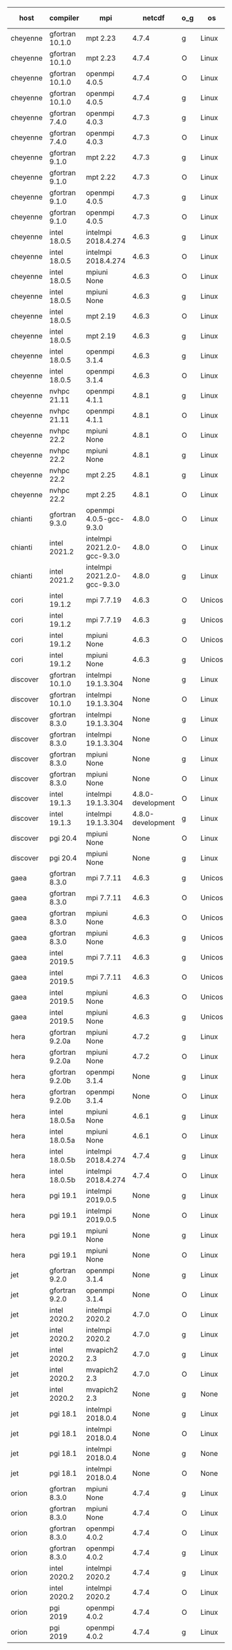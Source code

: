 

| host     | compiler                              | mpi                      | netcdf        | o_g        | os       | build       | u_pass          | u_fail          | s_pass            | s_fail            | e_pass             | e_fail             | nuopc_pass       | nuopc_fail       | artifacts link          |
|----------|---------------------------------------|--------------------------|---------------|------------|----------|-------------|-----------------|-----------------|-------------------|-------------------|--------------------|--------------------|------------------|------------------|-------------------------|
| cheyenne | gfortran 10.1.0 | mpt 2.23  | 4.7.4  | g | Linux | PASS | 13872 | 0 | 49 | 0 | 80 | 0 | 52 | 0 | <a href="https://github.com/esmf-org/esmf-test-artifacts/tree/2f04a0d060c6fc507cf1dfc5ef0c7807334c753f/develop/gfortran/10.1.0/g/mpt/2.23" target="_blank">2f04a0d</a> | 
| cheyenne | gfortran 10.1.0 | mpt 2.23  | 4.7.4  | O | Linux | PASS | 13872 | 0 | 49 | 0 | 80 | 0 | 52 | 0 | <a href="https://github.com/esmf-org/esmf-test-artifacts/tree/e147e64bb10a16bb7ab688efc6fbefe6fc4d0b8e/develop/gfortran/10.1.0/O/mpt/2.23" target="_blank">e147e64</a> | 
| cheyenne | gfortran 10.1.0 | openmpi 4.0.5  | 4.7.4  | O | Linux | PASS | 13872 | 0 | 49 | 0 | 80 | 0 | 52 | 0 | <a href="https://github.com/esmf-org/esmf-test-artifacts/tree/eea711d20c1d6c9bf346f3f078ff08285214f6df/develop/gfortran/10.1.0/O/openmpi/4.0.5" target="_blank">eea711d</a> | 
| cheyenne | gfortran 10.1.0 | openmpi 4.0.5  | 4.7.4  | g | Linux | PASS | 13872 | 0 | 49 | 0 | 80 | 0 | 51 | 1 | <a href="https://github.com/esmf-org/esmf-test-artifacts/tree/2fff1c6f7459f52d719ad0049ec83c04605a03ad/develop/gfortran/10.1.0/g/openmpi/4.0.5" target="_blank">2fff1c6</a> | 
| cheyenne | gfortran 7.4.0 | openmpi 4.0.3  | 4.7.3  | g | Linux | PASS | 13872 | 0 | 49 | 0 | 80 | 0 | 50 | 2 | <a href="https://github.com/esmf-org/esmf-test-artifacts/tree/9c01f8e18b3c536c6ffd730d2c42a496cf303bb7/develop/gfortran/7.4.0/g/openmpi/4.0.3" target="_blank">9c01f8e</a> | 
| cheyenne | gfortran 7.4.0 | openmpi 4.0.3  | 4.7.3  | O | Linux | PASS | None | None | None | None | None | None | None | None | <a href="https://github.com/esmf-org/esmf-test-artifacts/tree/bb6ab7a4b9cd01199a59deda5ac68aef7bad0c66/develop/gfortran/7.4.0/O/openmpi/4.0.3" target="_blank">bb6ab7a</a> | 
| cheyenne | gfortran 9.1.0 | mpt 2.22  | 4.7.3  | g | Linux | PASS | 13872 | 0 | 49 | 0 | 80 | 0 | 50 | 2 | <a href="https://github.com/esmf-org/esmf-test-artifacts/tree/2e264026f776063e5e32a6477fabaa820b1ae277/develop/gfortran/9.1.0/g/mpt/2.22" target="_blank">2e26402</a> | 
| cheyenne | gfortran 9.1.0 | mpt 2.22  | 4.7.3  | O | Linux | PASS | 13872 | 0 | 49 | 0 | 80 | 0 | 50 | 2 | <a href="https://github.com/esmf-org/esmf-test-artifacts/tree/9b03791c8c7ff3e3b906832da5a1e1b630a7875c/develop/gfortran/9.1.0/O/mpt/2.22" target="_blank">9b03791</a> | 
| cheyenne | gfortran 9.1.0 | openmpi 4.0.5  | 4.7.3  | g | Linux | PASS | 13872 | 0 | 49 | 0 | 80 | 0 | 50 | 2 | <a href="https://github.com/esmf-org/esmf-test-artifacts/tree/2728e8a7bb706192613c84b611d09712b09faa2d/develop/gfortran/9.1.0/g/openmpi/4.0.5" target="_blank">2728e8a</a> | 
| cheyenne | gfortran 9.1.0 | openmpi 4.0.5  | 4.7.3  | O | Linux | PASS | 13872 | 0 | 49 | 0 | 80 | 0 | 50 | 2 | <a href="https://github.com/esmf-org/esmf-test-artifacts/tree/a9cc1ca765239d099876492a8416572986fb5f42/develop/gfortran/9.1.0/O/openmpi/4.0.5" target="_blank">a9cc1ca</a> | 
| cheyenne | intel 18.0.5 | intelmpi 2018.4.274  | 4.6.3  | g | Linux | PASS | 13872 | 0 | 49 | 0 | 80 | 0 | 52 | 0 | <a href="https://github.com/esmf-org/esmf-test-artifacts/tree/6f3c4208ab4e40c74dbd6043d78f893379b5521a/develop/intel/18.0.5/g/intelmpi/2018.4.274" target="_blank">6f3c420</a> | 
| cheyenne | intel 18.0.5 | intelmpi 2018.4.274  | 4.6.3  | O | Linux | PASS | 13872 | 0 | 49 | 0 | 80 | 0 | 52 | 0 | <a href="https://github.com/esmf-org/esmf-test-artifacts/tree/b54378ddc3869a3e7c878e8342dfb3c3717cfdda/develop/intel/18.0.5/O/intelmpi/2018.4.274" target="_blank">b54378d</a> | 
| cheyenne | intel 18.0.5 | mpiuni None  | 4.6.3  | O | Linux | PASS | 12316 | 0 | 8 | 0 | 43 | 0 | None | None | <a href="https://github.com/esmf-org/esmf-test-artifacts/tree/eca3250bc2c230b6d485e63533940f406ebbd21e/develop/intel/18.0.5/O/mpiuni/None" target="_blank">eca3250</a> | 
| cheyenne | intel 18.0.5 | mpiuni None  | 4.6.3  | g | Linux | PASS | 12316 | 0 | 8 | 0 | 43 | 0 | None | None | <a href="https://github.com/esmf-org/esmf-test-artifacts/tree/3a588606ecd7e61782098e8f9596bae349b7f255/develop/intel/18.0.5/g/mpiuni/None" target="_blank">3a58860</a> | 
| cheyenne | intel 18.0.5 | mpt 2.19  | 4.6.3  | O | Linux | PASS | 13872 | 0 | 49 | 0 | 80 | 0 | 52 | 0 | <a href="https://github.com/esmf-org/esmf-test-artifacts/tree/22268530b6f620169b5dcd2bddc360c3d7046c91/develop/intel/18.0.5/O/mpt/2.19" target="_blank">2226853</a> | 
| cheyenne | intel 18.0.5 | mpt 2.19  | 4.6.3  | g | Linux | PASS | 13872 | 0 | 49 | 0 | 80 | 0 | 52 | 0 | <a href="https://github.com/esmf-org/esmf-test-artifacts/tree/b55f98b92e6836f6c2321819184fe27b9d099f8b/develop/intel/18.0.5/g/mpt/2.19" target="_blank">b55f98b</a> | 
| cheyenne | intel 18.0.5 | openmpi 3.1.4  | 4.6.3  | g | Linux | PASS | 13872 | 0 | 49 | 0 | 80 | 0 | 52 | 0 | <a href="https://github.com/esmf-org/esmf-test-artifacts/tree/7ac1c96e5025bc744b230adae9a1376b0fd45334/develop/intel/18.0.5/g/openmpi/3.1.4" target="_blank">7ac1c96</a> | 
| cheyenne | intel 18.0.5 | openmpi 3.1.4  | 4.6.3  | O | Linux | PASS | 13872 | 0 | 49 | 0 | 80 | 0 | 52 | 0 | <a href="https://github.com/esmf-org/esmf-test-artifacts/tree/2f80a836397591a1f4d85c015c70d1412010c231/develop/intel/18.0.5/O/openmpi/3.1.4" target="_blank">2f80a83</a> | 
| cheyenne | nvhpc 21.11 | openmpi 4.1.1  | 4.8.1  | g | Linux | PASS | 12977 | 895 | 35 | 14 | 66 | 14 | 10 | 42 | <a href="https://github.com/esmf-org/esmf-test-artifacts/tree/a21bed75e34ce47a5ffbc249d089f9c578012c31/develop/nvhpc/21.11/g/openmpi/4.1.1" target="_blank">a21bed7</a> | 
| cheyenne | nvhpc 21.11 | openmpi 4.1.1  | 4.8.1  | O | Linux | PASS | 13867 | 5 | 49 | 0 | 80 | 0 | 45 | 7 | <a href="https://github.com/esmf-org/esmf-test-artifacts/tree/8c0dfb69e2376d005b3028caa3c5576c15b7b9f3/develop/nvhpc/21.11/O/openmpi/4.1.1" target="_blank">8c0dfb6</a> | 
| cheyenne | nvhpc 22.2 | mpiuni None  | 4.8.1  | O | Linux | PASS | 12314 | 2 | 8 | 0 | 43 | 0 | None | None | <a href="https://github.com/esmf-org/esmf-test-artifacts/tree/a8fe9fd1813dde92dd924357224dc81a853407c6/develop/nvhpc/22.2/O/mpiuni/None" target="_blank">a8fe9fd</a> | 
| cheyenne | nvhpc 22.2 | mpiuni None  | 4.8.1  | g | Linux | PASS | 11679 | 637 | 4 | 4 | 40 | 3 | None | None | <a href="https://github.com/esmf-org/esmf-test-artifacts/tree/b24ab0cfaf347c253c3f664b477a59268f4c670f/develop/nvhpc/22.2/g/mpiuni/None" target="_blank">b24ab0c</a> | 
| cheyenne | nvhpc 22.2 | mpt 2.25  | 4.8.1  | g | Linux | PASS | 12981 | 891 | 35 | 14 | 66 | 14 | 10 | 42 | <a href="https://github.com/esmf-org/esmf-test-artifacts/tree/2d86ceec6d3484cb9f55df080af4f347440c2565/develop/nvhpc/22.2/g/mpt/2.25" target="_blank">2d86cee</a> | 
| cheyenne | nvhpc 22.2 | mpt 2.25  | 4.8.1  | O | Linux | PASS | 13869 | 3 | 49 | 0 | 80 | 0 | 45 | 7 | <a href="https://github.com/esmf-org/esmf-test-artifacts/tree/eb2b6f004e3555ed5ac57ab2a75fdc099f46fda1/develop/nvhpc/22.2/O/mpt/2.25" target="_blank">eb2b6f0</a> | 
| chianti | gfortran 9.3.0 | openmpi 4.0.5-gcc-9.3.0  | 4.8.0  | O | Linux | PASS | None | None | None | None | None | None | None | None | <a href="https://github.com/esmf-org/esmf-test-artifacts/tree/47096cd0a99a35480428c61155938d5155131bba/develop/gfortran/9.3.0/O/openmpi/4.0.5-gcc-9.3.0" target="_blank">47096cd</a> | 
| chianti | intel 2021.2 | intelmpi 2021.2.0-gcc-9.3.0  | 4.8.0  | O | Linux | PASS | 13872 | 0 | 49 | 0 | 80 | 0 | 52 | 0 | <a href="https://github.com/esmf-org/esmf-test-artifacts/tree/dee23e99b641cb3d622f6483eba9c687beddaa41/develop/intel/2021.2/O/intelmpi/2021.2.0-gcc-9.3.0" target="_blank">dee23e9</a> | 
| chianti | intel 2021.2 | intelmpi 2021.2.0-gcc-9.3.0  | 4.8.0  | g | Linux | PASS | 13872 | 0 | 49 | 0 | 80 | 0 | 52 | 0 | <a href="https://github.com/esmf-org/esmf-test-artifacts/tree/b253c120bbe0ebc255440f2796900e109667c666/develop/intel/2021.2/g/intelmpi/2021.2.0-gcc-9.3.0" target="_blank">b253c12</a> | 
| cori | intel 19.1.2 | mpi 7.7.19  | 4.6.3  | O | Unicos | PASS | None | None | None | None | None | None | None | None | <a href="https://github.com/esmf-org/esmf-test-artifacts/tree/c99ddd01dec7879eda7788eed630a44db3494f73/develop/intel/19.1.2/O/mpi/7.7.19" target="_blank">c99ddd0</a> | 
| cori | intel 19.1.2 | mpi 7.7.19  | 4.6.3  | g | Unicos | PASS | None | None | None | None | None | None | None | None | <a href="https://github.com/esmf-org/esmf-test-artifacts/tree/693525c125c765ff8206ba20b945a3ed512af327/develop/intel/19.1.2/g/mpi/7.7.19" target="_blank">693525c</a> | 
| cori | intel 19.1.2 | mpiuni None  | 4.6.3  | O | Unicos | PASS | 12316 | 0 | 8 | 0 | 43 | 0 | None | None | <a href="https://github.com/esmf-org/esmf-test-artifacts/tree/725d6a45fb05937cfa6266e1b62035663ea2bea4/develop/intel/19.1.2/O/mpiuni/None" target="_blank">725d6a4</a> | 
| cori | intel 19.1.2 | mpiuni None  | 4.6.3  | g | Unicos | PASS | None | None | None | None | None | None | None | None | <a href="https://github.com/esmf-org/esmf-test-artifacts/tree/6722d38b7840061ad6bd28fd81c8bbeb00176e75/develop/intel/19.1.2/g/mpiuni/None" target="_blank">6722d38</a> | 
| discover | gfortran 10.1.0 | intelmpi 19.1.3.304  | None  | g | Linux | PASS | 13855 | 17 | 49 | 0 | 80 | 0 | 52 | 0 | <a href="https://github.com/esmf-org/esmf-test-artifacts/tree/3da13bb9cf6c962e25f289181ba38817700f21b8/develop/gfortran/10.1.0/g/intelmpi/19.1.3.304" target="_blank">3da13bb</a> | 
| discover | gfortran 10.1.0 | intelmpi 19.1.3.304  | None  | O | Linux | PASS | 13855 | 17 | 49 | 0 | 80 | 0 | 52 | 0 | <a href="https://github.com/esmf-org/esmf-test-artifacts/tree/29ba0eac857638374130f38124f8c92738f61fab/develop/gfortran/10.1.0/O/intelmpi/19.1.3.304" target="_blank">29ba0ea</a> | 
| discover | gfortran 8.3.0 | intelmpi 19.1.3.304  | None  | g | Linux | PASS | 13855 | 17 | 49 | 0 | 80 | 0 | 52 | 0 | <a href="https://github.com/esmf-org/esmf-test-artifacts/tree/a208b9fd070149d35caff497dde3fc20ed815074/develop/gfortran/8.3.0/g/intelmpi/19.1.3.304" target="_blank">a208b9f</a> | 
| discover | gfortran 8.3.0 | intelmpi 19.1.3.304  | None  | O | Linux | PASS | 13855 | 17 | 49 | 0 | 80 | 0 | 52 | 0 | <a href="https://github.com/esmf-org/esmf-test-artifacts/tree/58ec90bdf24e07325a3cd9b04c2cdfe269cb54f6/develop/gfortran/8.3.0/O/intelmpi/19.1.3.304" target="_blank">58ec90b</a> | 
| discover | gfortran 8.3.0 | mpiuni None  | None  | g | Linux | PASS | 12314 | 2 | 8 | 0 | 43 | 0 | None | None | <a href="https://github.com/esmf-org/esmf-test-artifacts/tree/2b790d14f2222f947e424055876b86e2be9468f0/develop/gfortran/8.3.0/g/mpiuni/None" target="_blank">2b790d1</a> | 
| discover | gfortran 8.3.0 | mpiuni None  | None  | O | Linux | PASS | 12314 | 2 | 8 | 0 | 43 | 0 | None | None | <a href="https://github.com/esmf-org/esmf-test-artifacts/tree/8707b45b967aaf41f386ec0fa126776433d7cf59/develop/gfortran/8.3.0/O/mpiuni/None" target="_blank">8707b45</a> | 
| discover | intel 19.1.3 | intelmpi 19.1.3.304  | 4.8.0-development  | O | Linux | PASS | 13872 | 0 | 49 | 0 | 80 | 0 | 52 | 0 | <a href="https://github.com/esmf-org/esmf-test-artifacts/tree/9cd38d3672daf7f51e685342f988341e3b1ae043/develop/intel/19.1.3/O/intelmpi/19.1.3.304" target="_blank">9cd38d3</a> | 
| discover | intel 19.1.3 | intelmpi 19.1.3.304  | 4.8.0-development  | g | Linux | PASS | 13872 | 0 | 49 | 0 | 80 | 0 | 52 | 0 | <a href="https://github.com/esmf-org/esmf-test-artifacts/tree/6277449df06df2e789e267afc9081142094edcad/develop/intel/19.1.3/g/intelmpi/19.1.3.304" target="_blank">6277449</a> | 
| discover | pgi 20.4 | mpiuni None  | None  | O | Linux | PASS | 11683 | 633 | None | None | None | None | None | None | <a href="https://github.com/esmf-org/esmf-test-artifacts/tree/6e01156ddceb2a8de381a5672f5469845ab8b87e/develop/pgi/20.4/O/mpiuni/None" target="_blank">6e01156</a> | 
| discover | pgi 20.4 | mpiuni None  | None  | g | Linux | PASS | 11683 | 633 | None | None | None | None | None | None | <a href="https://github.com/esmf-org/esmf-test-artifacts/tree/159b77c3a341d52537208ef2654f3ec3d0827b01/develop/pgi/20.4/g/mpiuni/None" target="_blank">159b77c</a> | 
| gaea | gfortran 8.3.0 | mpi 7.7.11  | 4.6.3  | g | Unicos | PASS | 13871 | 1 | 49 | 0 | 80 | 0 | 47 | 5 | <a href="https://github.com/esmf-org/esmf-test-artifacts/tree/e02a14ba44eb81235a34f2ec49bd6639f36c2824/develop/gfortran/8.3.0/g/mpi/7.7.11" target="_blank">e02a14b</a> | 
| gaea | gfortran 8.3.0 | mpi 7.7.11  | 4.6.3  | O | Unicos | PASS | 13871 | 1 | 49 | 0 | 80 | 0 | 47 | 5 | <a href="https://github.com/esmf-org/esmf-test-artifacts/tree/3c9a7bd5362ac2e2ffe86ec565b891c6813f53e5/develop/gfortran/8.3.0/O/mpi/7.7.11" target="_blank">3c9a7bd</a> | 
| gaea | gfortran 8.3.0 | mpiuni None  | 4.6.3  | O | Unicos | PASS | 12316 | 0 | 8 | 0 | 43 | 0 | None | None | <a href="https://github.com/esmf-org/esmf-test-artifacts/tree/b9299b7e191945684037a51524a45c7a58893571/develop/gfortran/8.3.0/O/mpiuni/None" target="_blank">b9299b7</a> | 
| gaea | gfortran 8.3.0 | mpiuni None  | 4.6.3  | g | Unicos | PASS | 12316 | 0 | 8 | 0 | 43 | 0 | None | None | <a href="https://github.com/esmf-org/esmf-test-artifacts/tree/8eee26027cd5bc4ed45120a45637e1e35ed987eb/develop/gfortran/8.3.0/g/mpiuni/None" target="_blank">8eee260</a> | 
| gaea | intel 2019.5 | mpi 7.7.11  | 4.6.3  | g | Unicos | PASS | 13857 | 15 | 49 | 0 | 80 | 0 | 47 | 5 | <a href="https://github.com/esmf-org/esmf-test-artifacts/tree/a4377d86fba98979b3df409f96c622e79df4d72e/develop/intel/2019.5/g/mpi/7.7.11" target="_blank">a4377d8</a> | 
| gaea | intel 2019.5 | mpi 7.7.11  | 4.6.3  | O | Unicos | PASS | 13857 | 15 | 49 | 0 | 80 | 0 | 47 | 5 | <a href="https://github.com/esmf-org/esmf-test-artifacts/tree/bc93920b5856f3e4306b0cc4f3922647b3eb739f/develop/intel/2019.5/O/mpi/7.7.11" target="_blank">bc93920</a> | 
| gaea | intel 2019.5 | mpiuni None  | 4.6.3  | O | Unicos | PASS | 12301 | 15 | 8 | 0 | 43 | 0 | None | None | <a href="https://github.com/esmf-org/esmf-test-artifacts/tree/fbd8a10c32319e0d7151bd473fb959eb352453d6/develop/intel/2019.5/O/mpiuni/None" target="_blank">fbd8a10</a> | 
| gaea | intel 2019.5 | mpiuni None  | 4.6.3  | g | Unicos | PASS | 12301 | 15 | 8 | 0 | 43 | 0 | None | None | <a href="https://github.com/esmf-org/esmf-test-artifacts/tree/a8d1d12ad39c08c3303ed07098cc50a022579a31/develop/intel/2019.5/g/mpiuni/None" target="_blank">a8d1d12</a> | 
| hera | gfortran 9.2.0a | mpiuni None  | 4.7.2  | g | Linux | PASS | 12316 | 0 | 8 | 0 | 43 | 0 | None | None | <a href="https://github.com/esmf-org/esmf-test-artifacts/tree/59edc7822367caa70ff70942748c7d1fca3b3add/develop/gfortran/9.2.0a/g/mpiuni/None" target="_blank">59edc78</a> | 
| hera | gfortran 9.2.0a | mpiuni None  | 4.7.2  | O | Linux | PASS | 12316 | 0 | 8 | 0 | 43 | 0 | None | None | <a href="https://github.com/esmf-org/esmf-test-artifacts/tree/8e94e95687deae4064136b582e6e64b99bc84edc/develop/gfortran/9.2.0a/O/mpiuni/None" target="_blank">8e94e95</a> | 
| hera | gfortran 9.2.0b | openmpi 3.1.4  | None  | g | Linux | PASS | 13870 | 2 | 49 | 0 | 80 | 0 | 52 | 0 | <a href="https://github.com/esmf-org/esmf-test-artifacts/tree/1e13c45f59fd5463425cf52d7e625d306baa3b7b/develop/gfortran/9.2.0b/g/openmpi/3.1.4" target="_blank">1e13c45</a> | 
| hera | gfortran 9.2.0b | openmpi 3.1.4  | None  | O | Linux | PASS | 13870 | 2 | 49 | 0 | 80 | 0 | 52 | 0 | <a href="https://github.com/esmf-org/esmf-test-artifacts/tree/e476eaede19c8852660cbb09a7fe29ea707e6c92/develop/gfortran/9.2.0b/O/openmpi/3.1.4" target="_blank">e476eae</a> | 
| hera | intel 18.0.5a | mpiuni None  | 4.6.1  | g | Linux | PASS | 12316 | 0 | 8 | 0 | 43 | 0 | None | None | <a href="https://github.com/esmf-org/esmf-test-artifacts/tree/8f24bb57548fc3058b34bd557e4cd73603c621c7/develop/intel/18.0.5a/g/mpiuni/None" target="_blank">8f24bb5</a> | 
| hera | intel 18.0.5a | mpiuni None  | 4.6.1  | O | Linux | PASS | 12316 | 0 | 8 | 0 | 43 | 0 | None | None | <a href="https://github.com/esmf-org/esmf-test-artifacts/tree/430b5ff87578f3c3b1e37b7158584f88252354bd/develop/intel/18.0.5a/O/mpiuni/None" target="_blank">430b5ff</a> | 
| hera | intel 18.0.5b | intelmpi 2018.4.274  | 4.7.4  | g | Linux | PASS | 13872 | 0 | 49 | 0 | 80 | 0 | 52 | 0 | <a href="https://github.com/esmf-org/esmf-test-artifacts/tree/f5db03c49c3ba5a97171339ab0fdb3a0ac8454c1/develop/intel/18.0.5b/g/intelmpi/2018.4.274" target="_blank">f5db03c</a> | 
| hera | intel 18.0.5b | intelmpi 2018.4.274  | 4.7.4  | O | Linux | PASS | 13872 | 0 | 49 | 0 | 80 | 0 | 52 | 0 | <a href="https://github.com/esmf-org/esmf-test-artifacts/tree/439ed842bb8b99d9a9c4e97c415c9d2ff56b8e1f/develop/intel/18.0.5b/O/intelmpi/2018.4.274" target="_blank">439ed84</a> | 
| hera | pgi 19.1 | intelmpi 2019.0.5  | None  | g | Linux | PASS | None | None | None | None | None | None | None | None | <a href="https://github.com/esmf-org/esmf-test-artifacts/tree/55e478292b60b67f37fe228e7411bfed2f2da347/develop/pgi/19.1/g/intelmpi/2019.0.5" target="_blank">55e4782</a> | 
| hera | pgi 19.1 | intelmpi 2019.0.5  | None  | O | Linux | PASS | None | None | None | None | None | None | None | None | <a href="https://github.com/esmf-org/esmf-test-artifacts/tree/1a3ebe9e5b206b8a5087eef568d06571d157661c/develop/pgi/19.1/O/intelmpi/2019.0.5" target="_blank">1a3ebe9</a> | 
| hera | pgi 19.1 | mpiuni None  | None  | g | Linux | PASS | 11683 | 633 | 4 | 4 | 40 | 3 | None | None | <a href="https://github.com/esmf-org/esmf-test-artifacts/tree/313c02f10e581d29ed4d5d427fb14ba2f3b6f479/develop/pgi/19.1/g/mpiuni/None" target="_blank">313c02f</a> | 
| hera | pgi 19.1 | mpiuni None  | None  | O | Linux | PASS | 11683 | 633 | 6 | 2 | 40 | 3 | None | None | <a href="https://github.com/esmf-org/esmf-test-artifacts/tree/df36c1d013b6a7cf11b314afd83148e13e9c50ec/develop/pgi/19.1/O/mpiuni/None" target="_blank">df36c1d</a> | 
| jet | gfortran 9.2.0 | openmpi 3.1.4  | None  | g | Linux | PASS | 13870 | 2 | 49 | 0 | 80 | 0 | 52 | 0 | <a href="https://github.com/esmf-org/esmf-test-artifacts/tree/4ed7dda90da94e09acdacde4780b38c9d3a059b3/develop/gfortran/9.2.0/g/openmpi/3.1.4" target="_blank">4ed7dda</a> | 
| jet | gfortran 9.2.0 | openmpi 3.1.4  | None  | O | Linux | PASS | 13870 | 2 | 49 | 0 | 80 | 0 | 52 | 0 | <a href="https://github.com/esmf-org/esmf-test-artifacts/tree/458e59f80b23fab70ece53cccae3cb9b46616d58/develop/gfortran/9.2.0/O/openmpi/3.1.4" target="_blank">458e59f</a> | 
| jet | intel 2020.2 | intelmpi 2020.2  | 4.7.0  | O | Linux | PASS | 13872 | 0 | 49 | 0 | 80 | 0 | 52 | 0 | <a href="https://github.com/esmf-org/esmf-test-artifacts/tree/1d2e826a31468ffec19b8b01ffe0ef6fd85fc846/develop/intel/2020.2/O/intelmpi/2020.2" target="_blank">1d2e826</a> | 
| jet | intel 2020.2 | intelmpi 2020.2  | 4.7.0  | g | Linux | PASS | 13872 | 0 | 49 | 0 | 80 | 0 | 52 | 0 | <a href="https://github.com/esmf-org/esmf-test-artifacts/tree/0aaf5aaa6daa789643e774d18caa5bfa842b9801/develop/intel/2020.2/g/intelmpi/2020.2" target="_blank">0aaf5aa</a> | 
| jet | intel 2020.2 | mvapich2 2.3  | 4.7.0  | g | Linux | FAIL | None | None | None | None | None | None | None | None | <a href="https://github.com/esmf-org/esmf-test-artifacts/tree/a6bd93ba60b076aef1f29bb5a00b5a60b2fa65c4/develop/intel/2020.2/g/mvapich2/2.3" target="_blank">a6bd93b</a> | 
| jet | intel 2020.2 | mvapich2 2.3  | 4.7.0  | O | Linux | FAIL | None | None | None | None | None | None | None | None | <a href="https://github.com/esmf-org/esmf-test-artifacts/tree/5b26d93fc258b0e2a9a99fb855c84869525911d6/develop/intel/2020.2/O/mvapich2/2.3" target="_blank">5b26d93</a> | 
| jet | intel 2020.2 | mvapich2 2.3  | None  | g | None | FAIL | None | None | None | None | None | None | None | None | <a href="https://github.com/esmf-org/esmf-test-artifacts/tree/8c675f7f17445230e335c5d3bb035b9f43d5d7cc/develop/intel/2020.2/g/mvapich2/2.3" target="_blank">8c675f7</a> | 
| jet | pgi 18.1 | intelmpi 2018.0.4  | None  | g | Linux | FAIL | None | None | None | None | None | None | None | None | <a href="https://github.com/esmf-org/esmf-test-artifacts/tree/44eeecb61a2cfb05f6e28425fe7b61e295dca6d1/develop/pgi/18.1/g/intelmpi/2018.0.4" target="_blank">44eeecb</a> | 
| jet | pgi 18.1 | intelmpi 2018.0.4  | None  | O | Linux | FAIL | None | None | None | None | None | None | None | None | <a href="https://github.com/esmf-org/esmf-test-artifacts/tree/e5c265069782a212d1aedfe2ff14244e588334cd/develop/pgi/18.1/O/intelmpi/2018.0.4" target="_blank">e5c2650</a> | 
| jet | pgi 18.1 | intelmpi 2018.0.4  | None  | g | None | FAIL | None | None | None | None | None | None | None | None | <a href="https://github.com/esmf-org/esmf-test-artifacts/tree/8ff17d28ca7e283794f31a9589abad176b0533dc/develop/pgi/18.1/g/intelmpi/2018.0.4" target="_blank">8ff17d2</a> | 
| jet | pgi 18.1 | intelmpi 2018.0.4  | None  | O | None | FAIL | None | None | None | None | None | None | None | None | <a href="https://github.com/esmf-org/esmf-test-artifacts/tree/eeef79d850234425cd8d0450249afe96f4ab6a07/develop/pgi/18.1/O/intelmpi/2018.0.4" target="_blank">eeef79d</a> | 
| orion | gfortran 8.3.0 | mpiuni None  | 4.7.4  | g | Linux | PASS | 12316 | 0 | 8 | 0 | 43 | 0 | None | None | <a href="https://github.com/esmf-org/esmf-test-artifacts/tree/bdfa80fddae2174dcdacec4bb63a247402a80ed2/develop/gfortran/8.3.0/g/mpiuni/None" target="_blank">bdfa80f</a> | 
| orion | gfortran 8.3.0 | mpiuni None  | 4.7.4  | O | Linux | PASS | 12316 | 0 | 8 | 0 | 43 | 0 | None | None | <a href="https://github.com/esmf-org/esmf-test-artifacts/tree/a33b6cd8dc63449fb88cdfc18c63fdf73154cb23/develop/gfortran/8.3.0/O/mpiuni/None" target="_blank">a33b6cd</a> | 
| orion | gfortran 8.3.0 | openmpi 4.0.2  | 4.7.4  | O | Linux | PASS | 13872 | 0 | 49 | 0 | 80 | 0 | 50 | 2 | <a href="https://github.com/esmf-org/esmf-test-artifacts/tree/f198e497a902e9b64c67af6f12c51035aa2a9db8/develop/gfortran/8.3.0/O/openmpi/4.0.2" target="_blank">f198e49</a> | 
| orion | gfortran 8.3.0 | openmpi 4.0.2  | 4.7.4  | g | Linux | PASS | 13872 | 0 | 49 | 0 | 80 | 0 | 50 | 2 | <a href="https://github.com/esmf-org/esmf-test-artifacts/tree/0e56c775e174d5027e1a5108f44f2f6a5744a883/develop/gfortran/8.3.0/g/openmpi/4.0.2" target="_blank">0e56c77</a> | 
| orion | intel 2020.2 | intelmpi 2020.2  | 4.7.4  | g | Linux | PASS | 13872 | 0 | 49 | 0 | 80 | 0 | 50 | 2 | <a href="https://github.com/esmf-org/esmf-test-artifacts/tree/d3d762911a1e1675f0ba469b4e7790dfd9e22b21/develop/intel/2020.2/g/intelmpi/2020.2" target="_blank">d3d7629</a> | 
| orion | intel 2020.2 | intelmpi 2020.2  | 4.7.4  | O | Linux | PASS | 13872 | 0 | 49 | 0 | 80 | 0 | 50 | 2 | <a href="https://github.com/esmf-org/esmf-test-artifacts/tree/501023d7b77a7ed61f83a50207d6849b5a2d4c5c/develop/intel/2020.2/O/intelmpi/2020.2" target="_blank">501023d</a> | 
| orion | pgi 2019 | openmpi 4.0.2  | 4.7.4  | O | Linux | PASS | None | None | None | None | None | None | None | None | <a href="https://github.com/esmf-org/esmf-test-artifacts/tree/8ed82520d4e2275438fbe3713d2d6410d5d740b2/develop/pgi/2019/O/openmpi/4.0.2" target="_blank">8ed8252</a> | 
| orion | pgi 2019 | openmpi 4.0.2  | 4.7.4  | g | Linux | PASS | None | None | None | None | None | None | None | None | <a href="https://github.com/esmf-org/esmf-test-artifacts/tree/9d13ce3c27fa0fa69b91fb3e0f9e40b10dd74fe8/develop/pgi/2019/g/openmpi/4.0.2" target="_blank">9d13ce3</a> | 
